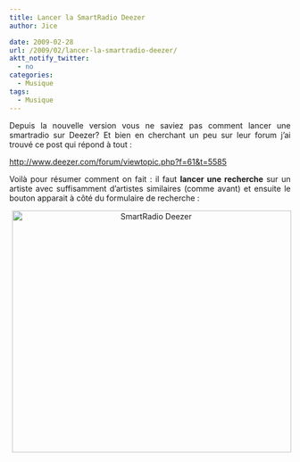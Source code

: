 ```yaml
---
title: Lancer la SmartRadio Deezer
author: Jice

date: 2009-02-28
url: /2009/02/lancer-la-smartradio-deezer/
aktt_notify_twitter:
  - no
categories:
  - Musique
tags:
  - Musique
---
```

<p style="text-align: justify;">
  Depuis la nouvelle version vous ne saviez pas comment lancer une smartradio sur Deezer? Et bien en cherchant un peu sur leur forum j&#8217;ai trouvé ce post qui répond à tout :
</p>

<p style="text-align: justify;">
  <a href="http://www.deezer.com/forum/viewtopic.php?f=61&t=5585" target="_blank">http://www.deezer.com/forum/viewtopic.php?f=61&t=5585</a>
</p>

<p style="text-align: justify;">
  <a href="http://www.deezer.com/forum/viewtopic.php?f=61&t=5585" target="_blank"><!--more--></a>
</p>

<p style="text-align: justify;">
  Voilà pour résumer comment on fait : il faut <strong>lancer une recherche</strong> sur un artiste avec suffisamment d&#8217;artistes similaires (comme avant) et ensuite le bouton apparait à côté du formulaire de recherche :
</p>

<div class="mceTemp mceIEcenter" style="text-align: center;">
  <dl class="wp-caption aligncenter" style="width: 510px;">
    <dt class="wp-caption-dt">
      <img title="SmartRadio Deezer" src="http://kassblan.free.fr/smart/smart.jpg" alt="SmartRadio Deezer" width="500" height="434" />
    </dt>
  </dl>
</div>
